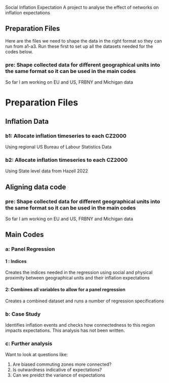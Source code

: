  Social Inflation Expectation
A project to analyse the effect of networks on inflation expectations

## Preparation Files
Here are the files we need to shape the data in the right format so they can run from a1-a3.
Run these first to set up all the datasets needed for the codes below.


### pre: Shape collected data for different geographical units into the same format so it can be used in the main codes
So far I am working on EU and US, FRBNY and Michigan data


# Preparation Files

## Inflation Data

### b1: Allocate inflation timeseries to each CZ2000
Using regional US Bureau of Labour Statistics Data

### b2: Allocate inflation timeseries to each CZ2000
Using State level data from Hazell 2022

## Aligning data code

### pre: Shape collected data for different geographical units into the same format so it can be used in the main codes
So far I am working on EU and US, FRBNY and Michigan data

## Main Codes

### a: Panel Regression

#### 1 : Indices
Creates the indices needed in the regression using social and physical proximity between geographical units and their inflation expectations

#### 2: Combines all variables to allow for a panel regression
Creates a combined dataset and runs a number of regression specifications

### b: Case Study
Identifies inflation events and checks how connectedness to this region impacts expectations.
This analysis has not been written.

### c: Further analysis
Want to look at questions like: 
1. Are biased commuting zones more connected?
2. Is outwardness indicative of expectations?
3. Can we preidct the variance of expectations

